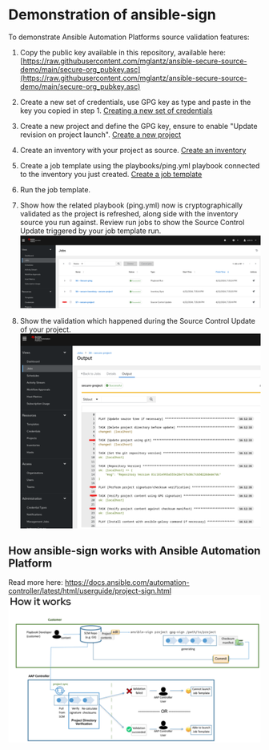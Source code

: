 # Demonstration of ansible-sign
To demonstrate Ansible Automation Platforms source validation features:

1. Copy the public key available in this repository, available here: [https://raw.githubusercontent.com/mglantz/ansible-secure-source-demo/main/secure-org_pubkey.asc](https://raw.githubusercontent.com/mglantz/ansible-secure-source-demo/main/secure-org_pubkey.asc)

2. Create a new set of credentials, use GPG key as type and paste in the key you copied in step 1.
[Creating a new set of credentials](images/1_pubkey.png)

3. Create a new project and define the GPG key, ensure to enable "Update revision on project launch".
[Create a new project](images/2_project.png)

4. Create an inventory with your project as source.
[Create an inventory](images/3_inventory.png)

5. Create a job template using the playbooks/ping.yml playbook connected to the inventory you just created.
[Create a job template](images/4_jobtemplate.png)

6. Run the job template.

7. Show how the related playbook (ping.yml) now is cryptographically validated as the project is refreshed, along side with the inventory source you run against. Review run jobs to show the Source Control Update triggered by your job template run.
![Review jobs](images/5_jobs.png)

8. Show the validation which happened during the Source Control Update of your project.
![Review logs](images/6_validation.png)


## How ansible-sign works with Ansible Automation Platform
Read more here: https://docs.ansible.com/automation-controller/latest/html/userguide/project-sign.html 
![How ansible-sign works](ansible-sign.png)
